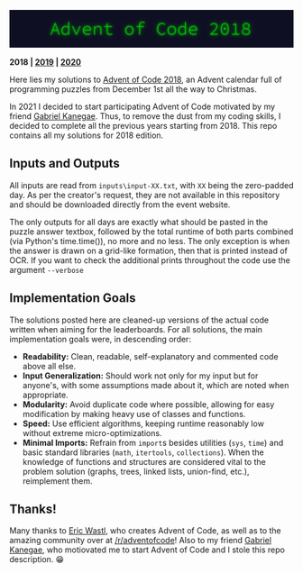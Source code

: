 <p align="center"><img src="imgs/aoc18.png"></p>

**2018 | [2019](https://github.com/gosiqueira/advent-of-code-2019) | [2020](https://github.com/gosiqueira/advent-of-code-2020)**

Here lies my solutions to [Advent of Code 2018](https://adventofcode.com/2018), an Advent calendar full of programming puzzles from December 1st all the way to Christmas.

In 2021 I decided to start participating Advent of Code motivated by my friend [Gabriel Kanegae](http://github.com/KanegaeGabriel). Thus, to remove the dust from my coding skills, I decided to complete all the previous years starting from 2018.
This repo contains all my solutions for 2018 edition.

## Inputs and Outputs

All inputs are read from `inputs\input-XX.txt`, with `XX` being the zero-padded day. As per the creator's request, they are not available in this repository and should be downloaded directly from the event website.

The only outputs for all days are exactly what should be pasted in the puzzle answer textbox, followed by the total runtime of both parts combined (via Python's time.time()), no more and no less. The only exception is when the answer is drawn on a grid-like formation, then that is printed instead of OCR. If you want to check the additional prints throughout the code use the argument `--verbose`

## Implementation Goals

The solutions posted here are cleaned-up versions of the actual code written when aiming for the leaderboards. For all solutions, the main implementation goals were, in descending order:

* **Readability:** Clean, readable, self-explanatory and commented code above all else.
* **Input Generalization:** Should work not only for my input but for anyone's, with some assumptions made about it, which are noted when appropriate.
* **Modularity:** Avoid duplicate code where possible, allowing for easy modification by making heavy use of classes and functions. 
* **Speed:** Use efficient algorithms, keeping runtime reasonably low without extreme micro-optimizations.
* **Minimal Imports:** Refrain from `import`s besides utilities (`sys`, `time`) and basic standard libraries (`math`, `itertools`, `collections`). When the knowledge of functions and structures are considered vital to the problem solution (graphs, trees, linked lists, union-find, etc.), reimplement them.

## Thanks!

Many thanks to [Eric Wastl](http://was.tl/), who creates Advent of Code, as well as to the amazing community over at [/r/adventofcode](https://www.reddit.com/r/adventofcode/)!
Also to my friend [Gabriel Kanegae](http://github.com/KanegaeGabriel), who motiovated me to start Advent of Code and I stole this repo description. 😁